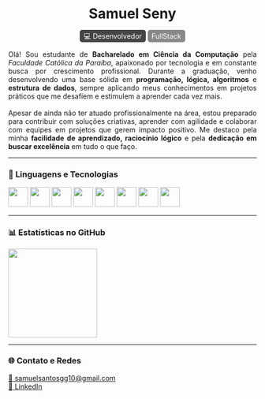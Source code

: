 <h1 align="center">Samuel Seny</h1>
<p align="center">
  <span style="background-color:#444; color:#fff; padding:4px 8px; border-radius:5px;">💻 Desenvolvedor</span>
  <span style="background-color:#888; color:#fff; padding:4px 8px; border-radius:5px;">FullStack</span>
</p>

<p align="justify">
Olá! Sou estudante de <strong>Bacharelado em Ciência da Computação</strong> pela <em>Faculdade Católica da Paraíba</em>, apaixonado por tecnologia e em constante busca por crescimento profissional. Durante a graduação, venho desenvolvendo uma base sólida em <strong>programação, lógica, algoritmos</strong> e <strong>estrutura de dados</strong>, sempre aplicando meus conhecimentos em projetos práticos que me desafiem e estimulem a aprender cada vez mais.<br><br>
Apesar de ainda não ter atuado profissionalmente na área, estou preparado para contribuir com soluções criativas, aprender com agilidade e colaborar com equipes em projetos que gerem impacto positivo. Me destaco pela minha <strong>facilidade de aprendizado, raciocínio lógico</strong> e pela <strong>dedicação em buscar excelência</strong> em tudo o que faço.
</p>

---

### 🔧 Linguagens e Tecnologias

<p align="left">
  <img src="https://cdn.jsdelivr.net/gh/devicons/devicon/icons/java/java-original.svg" width="40" height="40"/>
  <img src="https://cdn.jsdelivr.net/gh/devicons/devicon/icons/html5/html5-original.svg" width="40" height="40"/>
  <img src="https://cdn.jsdelivr.net/gh/devicons/devicon/icons/css3/css3-original.svg" width="40" height="40"/>
  <img src="https://cdn.jsdelivr.net/gh/devicons/devicon/icons/postgresql/postgresql-original.svg" width="40" height="40"/>
  <img src="https://cdn.jsdelivr.net/gh/devicons/devicon/icons/maven/maven-original.svg" width="40" height="40"/>
  <img src="https://cdn.jsdelivr.net/gh/devicons/devicon/icons/hibernate/hibernate-plain.svg" width="40" height="40"/>
  <img src="https://cdn.jsdelivr.net/gh/devicons/devicon/icons/git/git-original.svg" width="40" height="40"/>
  <img src="https://cdn.jsdelivr.net/gh/devicons/devicon/icons/github/github-original.svg" width="40" height="40"/>
</p>

---

### 📊 Estatísticas no GitHub

<p align="left">
  <img height="180em" src="https://github-readme-stats.vercel.app/api?username=Samuelseny&show_icons=true&theme=tokyonight&locale=pt-br"/>
</p>

---

### 🌐 Contato e Redes

<p align="left">
  <a href="mailto:samuelsantosgg10@gmail.com">📧 samuelsantosgg10@gmail.com</a><br>
  <a href="https://www.linkedin.com/in/samuelseny-dev/">💼 LinkedIn</a>
</p>

